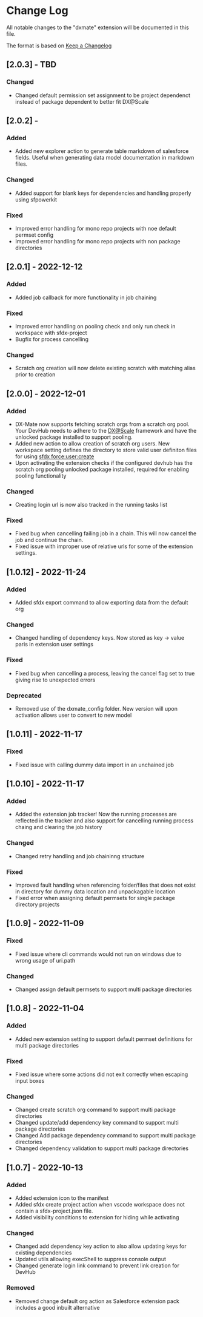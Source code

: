 # Change Log

All notable changes to the "dxmate" extension will be documented in this file.

The format is based on [Keep a Changelog](https://keepachangelog.com/en/1.0.0/)

## [2.0.3] - TBD
### Changed
- Changed default permission set assignment to be project dependenct instead of package dependent to better fit DX@Scale

## [2.0.2] - 
### Added
- Added new explorer action to generate table markdown of salesforce fields. Useful when generating data model documentation in markdown files.

### Changed
- Added support for blank keys for dependencies and handling properly using sfpowerkit

### Fixed
- Improved error handling for mono repo projects with noe default permset config
- Improved error handling for mono repo projects with non package directories

## [2.0.1] - 2022-12-12
### Added
- Added job callback for more functionality in job chaining

### Fixed
- Improved error handling on pooling check and only run check in workspace with sfdx-project
- Bugfix for process cancelling

### Changed
- Scratch org creation will now delete existing scratch with matching alias prior to creation

## [2.0.0] - 2022-12-01
### Added
- DX-Mate now supports fetching scratch orgs from a scratch org pool. Your DevHub needs to adhere to the [DX@Scale](https://docs.dxatscale.io/) framework and have the unlocked package installed to support pooling.
- Added new action to allow creation of scratch org users. New workspace setting defines the directory to store valid user definiton files for using [sfdx force:user:create](https://developer.salesforce.com/docs/atlas.en-us.sfdx_cli_reference.meta/sfdx_cli_reference/cli_reference_force_user.htm#cli_reference_force_user_create)
- Upon activating the extension checks if the configured devhub has the scratch org pooling unlocked package installed, required for enabling pooling functionality

### Changed
- Creating login url is now also tracked in the running tasks list

### Fixed
- Fixed bug when cancelling failing job in a chain. This will now cancel the job and continue the chain.
- Fixed issue with improper use of relative urls for some of the extension settings.

## [1.0.12] - 2022-11-24
### Added
- Added sfdx export command to allow exporting data from the default org

### Changed
- Changed handling of dependency keys. Now stored as key -> value paris in extension user settings

### Fixed
- Fixed bug when cancelling a process, leaving the cancel flag set to true giving rise to unexpected errors

### Deprecated
- Removed use of the dxmate_config folder. New version will upon activation allows user to convert to new model

## [1.0.11] - 2022-11-17
### Fixed
- Fixed issue with calling dummy data import in an unchained job

## [1.0.10] - 2022-11-17
### Added
- Added the extension job tracker! Now the running processes are reflected in the tracker and also support for cancelling running process chaing and clearing the job history

### Changed
- Changed retry handling and job chaininng structure

### Fixed
- Improved fault handling when referencing folder/files that does not exist in directory for dummy data location and unpackagable location
- Fixed error when assigning default permsets for single package directory projects

## [1.0.9] - 2022-11-09
### Fixed
- Fixed issue where cli commands would not run on windows due to wrong usage of uri.path

### Changed
- Changed assign default permsets to support multi package directories

## [1.0.8] - 2022-11-04
### Added
- Added new extension setting to support default permset definitions for multi package directories

### Fixed
- Fixed issue where some actions did not exit correctly when escaping input boxes

### Changed
- Changed create scratch org command to support multi package directories
- Changed update/add dependency key command to support multi package directories
- Changed Add package dependency command to support multi package directories
- Changed dependency validation to support multi package directories


## [1.0.7] - 2022-10-13
### Added
- Added extension icon to the manifest
- Added sfdx create project action when vscode workspace does not contain a sfdx-project.json file.
- Added visibility conditions to extension for hiding while activating

### Changed
- Changed add dependency key action to also allow updating keys for existing dependencies
- Updated utils allowing execShell to suppress console output
- Changed generate login link command to prevent link creation for DevHub

### Removed
- Removed change default org action as Salesforce extension pack includes a good inbuilt alternative